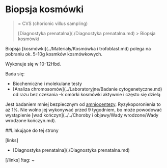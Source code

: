 # Biopsja kosmówki

> = CVS (chorionic villus sampling)
>
> [Diagnostyka prenatalna](./Diagnostyka prenatalna.md) > Biopsja kosmówki



Biopsja [kosmówki](../Materiały/Kosmówka i trofoblast.md) polega na pobraniu ok. 5-10g kosmków kosmówkowych.

Wykonuje się w 10-12Hbd.

Bada się:

- Biochemiczne i molekulane testy
- [Analiza chromosomów](../Laboratoryjne/Badanie cytogenetyczne.md) od razu bez czekania –k omórki kosmówki aktywnie i często się dzielą

Jest badaniem mniej bezpiecznym od [amniocentezy](./Amniocenteza.md). Ryzykoporonienia to aż 1%. Nie wolno jej wykonywać przed 9 tygodniem, bo może powodować wystąpienie [wad kończyn](../../Choroby i objawy/Wady wrodzone/Wady wrodzone kończyn.md).



##Linkujące do tej strony

[links]

- [Diagnostyka prenatalna](./Diagnostyka prenatalna.md)


[/links]
!tag:
~

